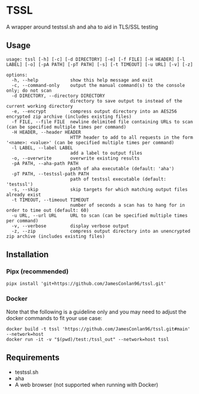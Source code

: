 # TSSL

A wrapper around testssl.sh and aha to aid in TLS/SSL testing

## Usage

~~~
usage: tssl [-h] [-c] [-d DIRECTORY] [-e] [-f FILE] [-H HEADER] [-l LABEL] [-o] [-pA PATH] [-pT PATH] [-s] [-t TIMEOUT] [-u URL] [-v] [-z]

options:
  -h, --help            show this help message and exit
  -c, --command-only    output the manual command(s) to the console only; do not scan
  -d DIRECTORY, --directory DIRECTORY
                        directory to save output to instead of the current working directory
  -e, --encrypt         compress output directory into an AES256 encrypted zip archive (includes existing files)
  -f FILE, --file FILE  newline delimited file containing URLs to scan (can be specified multiple times per command)
  -H HEADER, --header HEADER
                        HTTP header to add to all requests in the form '<name>: <value>' (can be specified multiple times per command)
  -l LABEL, --label LABEL
                        add a label to output files
  -o, --overwrite       overwrite existing results
  -pA PATH, --aha-path PATH
                        path of aha executable (default: 'aha')
  -pT PATH, --testssl-path PATH
                        path of testssl executable (default: 'testssl')
  -s, --skip            skip targets for which matching output files already exist
  -t TIMEOUT, --timeout TIMEOUT
                        number of seconds a scan has to hang for in order to time out (default: 60)
  -u URL, --url URL     URL to scan (can be specified multiple times per command)
  -v, --verbose         display verbose output
  -z, --zip             compress output directory into an unencrypted zip archive (includes existing files)
~~~

## Installation

### Pipx (recommended)

~~~
pipx install 'git+https://github.com/JamesConlan96/tssl.git'
~~~

### Docker

Note that the following is a guideline only and you may need to adjust the docker commands to fit your use case:

~~~
docker build -t tssl 'https://github.com/JamesConlan96/tssl.git#main' --network=host
docker run -it -v "$(pwd)/test:/tssl_out" --network=host tssl
~~~

## Requirements

- testssl.sh
- aha
- A web browser (not supported when running with Docker)
